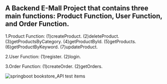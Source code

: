 <h2>A Backend E-Mall Project that contains three main functions: Product Function, User Function, and Order Function.</h2><p></p>
1.Product Function: (1)createProduct. (2)deleteProduct. (3)getProductsByCategory. (4)getProductById. (5)getProducts. (6)getProductByKeyword. (7)updateProduct.<p></p>
2.User Function: (1)register. (2)login.<p></p>
3.Order Function: (1)createOrder. (2)getOrders.</br>
<p></p>

![springboot bookstore_API test items](https://github.com/ChanJungTW/springboot-bookstore/assets/153627218/f89b3cad-5b5c-4ec3-86f4-67a629bf9d2d)
